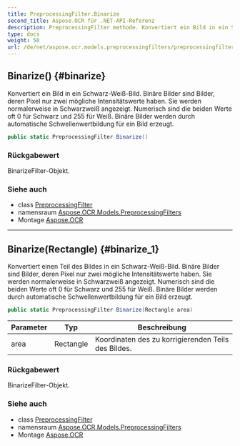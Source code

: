 ```yaml
---
title: PreprocessingFilter.Binarize
second_title: Aspose.OCR für .NET-API-Referenz
description: PreprocessingFilter methode. Konvertiert ein Bild in ein SchwarzWeißBild. Binäre Bilder sind Bilder deren Pixel nur zwei mögliche Intensitätswerte haben. Sie werden normalerweise in Schwarzweiß angezeigt. Numerisch sind die beiden Werte oft 0 für Schwarz und 255 für Weiß. Binäre Bilder werden durch automatische Schwellenwertbildung für ein Bild erzeugt.
type: docs
weight: 50
url: /de/net/aspose.ocr.models.preprocessingfilters/preprocessingfilter/binarize/
---
```

## Binarize() {#binarize}

Konvertiert ein Bild in ein Schwarz-Weiß-Bild. Binäre Bilder sind Bilder, deren Pixel nur zwei mögliche Intensitätswerte haben. Sie werden normalerweise in Schwarzweiß angezeigt. Numerisch sind die beiden Werte oft 0 für Schwarz und 255 für Weiß. Binäre Bilder werden durch automatische Schwellenwertbildung für ein Bild erzeugt.

```csharp
public static PreprocessingFilter Binarize()
```

### Rückgabewert

BinarizeFilter-Objekt.

### Siehe auch

* class [PreprocessingFilter](../)
* namensraum [Aspose.OCR.Models.PreprocessingFilters](../../preprocessingfilter/)
* Montage [Aspose.OCR](../../../)

---

## Binarize(Rectangle) {#binarize_1}

Konvertiert einen Teil des Bildes in ein Schwarz-Weiß-Bild. Binäre Bilder sind Bilder, deren Pixel nur zwei mögliche Intensitätswerte haben. Sie werden normalerweise in Schwarzweiß angezeigt. Numerisch sind die beiden Werte oft 0 für Schwarz und 255 für Weiß. Binäre Bilder werden durch automatische Schwellenwertbildung für ein Bild erzeugt.

```csharp
public static PreprocessingFilter Binarize(Rectangle area)
```

| Parameter | Typ | Beschreibung |
| --- | --- | --- |
| area | Rectangle | Koordinaten des zu korrigierenden Teils des Bildes. |

### Rückgabewert

BinarizeFilter-Objekt.

### Siehe auch

* class [PreprocessingFilter](../)
* namensraum [Aspose.OCR.Models.PreprocessingFilters](../../preprocessingfilter/)
* Montage [Aspose.OCR](../../../)


